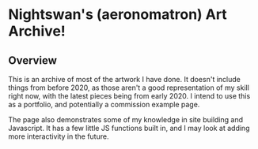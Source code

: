 # Nightswan's (aeronomatron) Art Archive!
## Overview
This is an archive of most of the artwork I have done. It doesn't include things from before 2020, as those aren't a good representation of my skill right now, with the latest pieces being from early 2020. I intend to use this as a portfolio, and potentially a commission example page. 

The page also demonstrates some of my knowledge in site building and Javascript. It has a few little JS functions built in, and I may look at adding more interactivity in the future.
